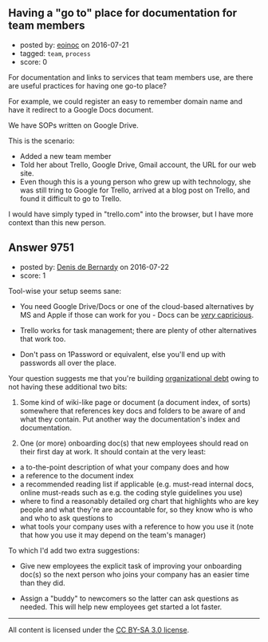 ## Having a "go to" place for documentation for team members

- posted by: [eoinoc](https://stackexchange.com/users/90124/eoinoc) on 2016-07-21
- tagged: `team`, `process`
- score: 0

For documentation and links to services that team members use, are there are useful practices for having one go-to place?

For example, we could register an easy to remember domain name and have it redirect to a Google Docs document.

We have SOPs written on Google Drive.

This is the scenario:

* Added a new team member
* Told her about Trello, Google Drive, Gmail account, the URL for our web site.
* Even though this is a young person who grew up with technology, she was still tring to Google for Trello, arrived at a blog post on Trello, and found it difficult to go to Trello.

I would have simply typed in "trello.com" into the browser, but I have more context than this new person.


## Answer 9751

- posted by: [Denis de Bernardy](https://stackexchange.com/users/182468/denis-de-bernardy) on 2016-07-22
- score: 1

Tool-wise your setup seems sane:

- You need Google Drive/Docs or one of the cloud-based alternatives by MS and Apple if those can work for you - Docs can be [_very_ capricious](https://www.google.com/search?q=google+docs+unresponsive+script).

- Trello works for task management; there are plenty of other alternatives that work too.

- Don't pass on 1Password or equivalent, else you'll end up with passwords all over the place.

Your question suggests me that you're building [organizational debt](https://steveblank.com/2015/05/19/organizational-debt-is-like-technical-debt-but-worse/) owing to not having these additional two bits:

1. Some kind of wiki-like page or document (a document index, of sorts) somewhere that references key docs and folders to be aware of and what they contain. Put another way the documentation's index and documentation.

2. One (or more) onboarding doc(s) that new employees should read on their first day at work. It should contain at the very least:

  - a to-the-point description of what your company does and how
  - a reference to the document index
  - a recommended reading list if applicable (e.g. must-read internal docs, online must-reads such as e.g. the coding style guidelines you use)
  - where to find a reasonably detailed org chart that highlights who are key people and what they're are accountable for, so they know who is who and who to ask questions to
  - what tools your company uses with a reference to how you use it (note that how you use it may depend on the team's manager)

To which I'd add two extra suggestions:

- Give new employees the explicit task of improving your onboarding doc(s) so the next person who joins your company has an easier time than they did.

- Assign a "buddy" to newcomers so the latter can ask questions as needed. This will help new employees get started a lot faster.



---

All content is licensed under the [CC BY-SA 3.0 license](https://creativecommons.org/licenses/by-sa/3.0/).
